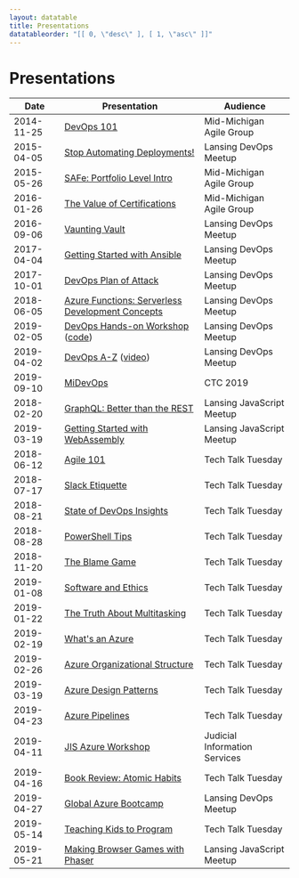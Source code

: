 ```yaml
---
layout: datatable
title: Presentations
datatableorder: "[[ 0, \"desc\" ], [ 1, \"asc\" ]]"
---
```

# Presentations

Date      |Presentation                            |Audience
----------|----------------------------------------|--------
2014-11-25|[DevOps 101](presentations/2014-11-25-MMAG-DevOps101.html)|Mid-Michigan Agile Group
2015-04-05|[Stop Automating Deployments!](presentations/2015-04-05-LansingDevOps-StopAutomatingDeployments.html)|Lansing DevOps Meetup
2015-05-26|[SAFe: Portfolio Level Intro](presentations/2015-05-26-MMAG-SAFePortfolioLevelIntro.html)|Mid-Michigan Agile Group
2016-01-26|[The Value of Certifications](presentations/2016-01-26-MMAG-ValueOfCertifications.html)|Mid-Michigan Agile Group
2016-09-06|[Vaunting Vault](presentations/2016-09-06-LansingDevOps-VauntingVault.html)|Lansing DevOps Meetup
2017-04-04|[Getting Started with Ansible](presentations/2017-04-04-LansingDevOps-GettingStartedWithAnsible.html)|Lansing DevOps Meetup
2017-10-01|[DevOps Plan of Attack](presentations/2017-10-01-LansingDevOps-DevOpsPlanOfAttack.html)|Lansing DevOps Meetup
2018-06-05|[Azure Functions: Serverless Development Concepts](presentations/2018-06-05-Lansing-DevOps-Meetup.html)|Lansing DevOps Meetup
2019-02-05|[DevOps Hands-on Workshop](presentations/2019-02-05-Lansing-DevOps-Meetup.html) ([code](https://github.com/brendonthiede/2019-02-lansing-devops-meetup-hands-on))|Lansing DevOps Meetup
2019-04-02|[DevOps A-Z](presentations/2019-04-02-Lansing-DevOps-Meetup.html) ([video](https://youtu.be/vAUVQyjuuao))|Lansing DevOps Meetup
2019-09-10|[MiDevOps](presentations/2019-09-10-CTC-MiDevOps.html)|CTC 2019
2018-02-20|[GraphQL: Better than the REST](https://github.com/brendonthiede/js-meetup-graphql)|Lansing JavaScript Meetup
2019-03-19|[Getting Started with WebAssembly](presentations/2019-03-19-JavaScriptMeetup.html)|Lansing JavaScript Meetup
2018-06-12|[Agile 101](presentations/2018-06-12-TechTalkTuesday-Agile101.html)|Tech Talk Tuesday
2018-07-17|[Slack Etiquette](presentations/2018-07-17-TechTalkTuesday-SlackEtiquette.html)|Tech Talk Tuesday
2018-08-21|[State of DevOps Insights](presentations/2018-08-21-TechTalkTuesday-StateOfDevops.html)|Tech Talk Tuesday
2018-08-28|[PowerShell Tips](presentations/2018-08-28-TechTalkTuesday-PowerShellTips.html)|Tech Talk Tuesday
2018-11-20|[The Blame Game](presentations/2018-11-20-TechTalkTuesday-BlameGame.html)|Tech Talk Tuesday
2019-01-08|[Software and Ethics](presentations/2019-01-08-TechTalkTuesday-SoftwareEthics.html)|Tech Talk Tuesday
2019-01-22|[The Truth About Multitasking](presentations/2019-01-22-TechTalkTuesday-Multitasking.html)|Tech Talk Tuesday
2019-02-19|[What's an Azure](presentations/2019-02-19-TechTalkTuesday-WhatIsAzure.html)|Tech Talk Tuesday
2019-02-26|[Azure Organizational Structure](presentations/2019-02-26-TechTalkTuesday-AzureStructure.html)|Tech Talk Tuesday
2019-03-19|[Azure Design Patterns](presentations/2019-03-19-TechTalkTuesday-AzurePatterns.html)|Tech Talk Tuesday
2019-04-23|[Azure Pipelines](presentations/2019-04-23-TechTalkTuesday-AzurePipeines.html)|Tech Talk Tuesday
2019-04-11|[JIS Azure Workshop](presentations/2019-04-11-JISAzureWorkshop.html)|Judicial Information Services
2019-04-16|[Book Review: Atomic Habits](2019-04-16-TechTalkTuesday-AtomicHabits.html)|Tech Talk Tuesday
2019-04-27|[Global Azure Bootcamp](2019-04-27-GlobalAzureBootcamp.html)|Lansing DevOps Meetup
2019-05-14|[Teaching Kids to Program](2019-05-14-TechTalkTuesday-TeachingKidsToCode.html)|Tech Talk Tuesday
2019-05-21|[Making Browser Games with Phaser](2019-05-21-JavaScriptMeetup-MakingBrowserGamesWithPhaser.html)|Lansing JavaScript Meetup